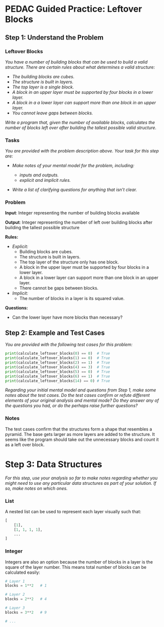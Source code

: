 # PEDAC Guided Practice: Leftover Blocks

## Step 1: Understand the Problem

### Leftover Blocks

*You have a number of building blocks that can be used to build a valid structure. There are certain rules about what determines a valid structure:*

- *The building blocks are cubes.*
- *The structure is built in layers.*
- *The top layer is a single block.*
- *A block in an upper layer must be supported by four blocks in a lower layer.*
- *A block in a a lower layer can support more than one block in an upper layer.*
- *You cannot leave gaps between blocks.*

*Write a program that, given the number of available blocks, calculates the number of blocks left over after building the tallest possible valid structure.*

### Tasks

*You are provided with the problem description above. Your task for this step are:*

- *Make notes of your mental model for the problem, including:*
  - *inputs and outputs.*
  - *explicit and implicit rules.*

- *Write a list of clarifying questions for anything that isn’t clear.*

### Problem

**Input**: Integer representing the number of building blocks available

**Output**: Integer representing the number of left over building blocks after building the tallest possible structure



**Rules:**

- *Explicit:* 
  - Building blocks are cubes.
  - The structure is built in layers.
  - The top layer of the structure only has one block.
  - A block in the upper layer must be supported by four blocks in a lower layer.
  - A block in a lower layer can support more than one block in an upper layer.
  - There cannot be gaps between blocks.
- *Implicit:*
  - The number of blocks in a layer is its squared value.



**Questions:**

- Can the lower layer have more blocks than necessary?

## Step 2: Example and Test Cases

*You are provided with the following test cases for this problem:*

```python
print(calculate_leftover_blocks(0) == 0)  # True
print(calculate_leftover_blocks(1) == 0)  # True
print(calculate_leftover_blocks(2) == 1)  # True
print(calculate_leftover_blocks(4) == 3)  # True
print(calculate_leftover_blocks(5) == 0)  # True
print(calculate_leftover_blocks(6) == 1)  # True
print(calculate_leftover_blocks(14) == 0) # True
```

*Regarding your initial mental model and questions from Step 1, make some notes about the test cases. Do the test cases confirm or refute different elements of your original analysis and mental mode? Do they answer any of the questions you had, or do the perhaps raise further questions?*

### Notes

The test cases confirm that the structures form a shape that resembles a pyramid. The base gets larger as more layers are added to the structure. It seems like the program should take out the unnecessary blocks and count it as a left over block.

# Step 3: Data Structures

*For this step, use your analysis so far to make notes regarding whether you might need to use any particular data structures as part of your solution. If so, make notes on which ones.*

### List

A nested list can be used to represent each layer visually such that:

```python
[
    [1],
    [1, 1, 1, 1],
    ...
]
```

### Integer

Integers are also an option because the number of blocks in a layer is the square of the layer number. This means total number of blocks can be calculated easily:

```python
# Layer 1
blocks = 1**2	# 1

# Layer 2
blocks = 2**2	# 4

# Layer 3
blocks = 3**2	# 9

# ...
```



